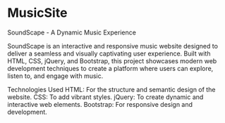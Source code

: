 # MusicSite


SoundScape - A Dynamic Music Experience

SoundScape is an interactive and responsive music website designed to deliver a seamless and visually captivating user experience. Built with HTML, CSS, jQuery, and Bootstrap, this project showcases modern web development techniques to create a platform where users can explore, listen to, and engage with music.

Technologies Used
HTML: For the structure and semantic design of the website.
CSS: To add vibrant styles.
jQuery: To create dynamic and interactive web elements.
Bootstrap: For responsive design and development.

